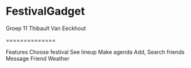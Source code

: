 FestivalGadget
==============

Groep 11
Thibault Van Eeckhout


==============


Features
Choose festival
See lineup
Make agenda
Add, Search friends
Message Friend
Weather
